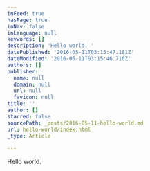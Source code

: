```yaml
---
inFeed: true
hasPage: true
inNav: false
inLanguage: null
keywords: []
description: 'Hello world. '
datePublished: '2016-05-11T03:15:47.181Z'
dateModified: '2016-05-11T03:15:46.716Z'
authors: []
publisher:
  name: null
  domain: null
  url: null
  favicon: null
title: ''
author: []
starred: false
sourcePath: _posts/2016-05-11-hello-world.md
url: hello-world/index.html
_type: Article

---
```

Hello world.